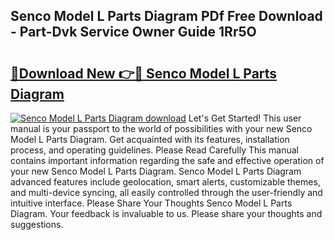 ## Senco Model L Parts Diagram PDf Free Download - Part-Dvk Service Owner Guide 1Rr5O

# <h2><a href="http://dfls57.blite.top/?on=Senco+Model+L+Parts+Diagram">🔗Download New 👉🔴 Senco Model L Parts Diagram</a></h2>

[![Senco Model L Parts Diagram download](https://i.imgur.com/lujVjoI.png)](http://dfls57.blite.top/?on=Senco+Model+L+Parts+Diagram)
Let's Get Started! This user manual is your passport to the world of possibilities with your new Senco Model L Parts Diagram. Get acquainted with its features, installation process, and operating guidelines. Please Read Carefully This manual contains important information regarding the safe and effective operation of your new Senco Model L Parts Diagram. Senco Model L Parts Diagram advanced features include geolocation, smart alerts, customizable themes, and multi-device syncing, all easily controlled through the user-friendly and intuitive interface. Please Share Your Thoughts Senco Model L Parts Diagram. Your feedback is invaluable to us. Please share your thoughts and suggestions.
